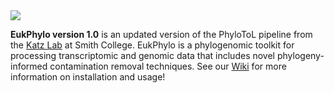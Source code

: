 
<img src="https://github.com/Katzlab/PhyloToL-6/blob/main/Other/Katzlab.png">

**EukPhylo version 1.0** is an updated version of the PhyloToL pipeline from the [Katz Lab](https://www.science.smith.edu/katz-lab/) at Smith College. EukPhylo is a phylogenomic toolkit for processing transcriptomic and genomic data that includes novel phylogeny-informed contamination removal techniques. See our [Wiki](https://github.com/Katzlab/EukPhylo/wiki) for more information on installation and usage!
